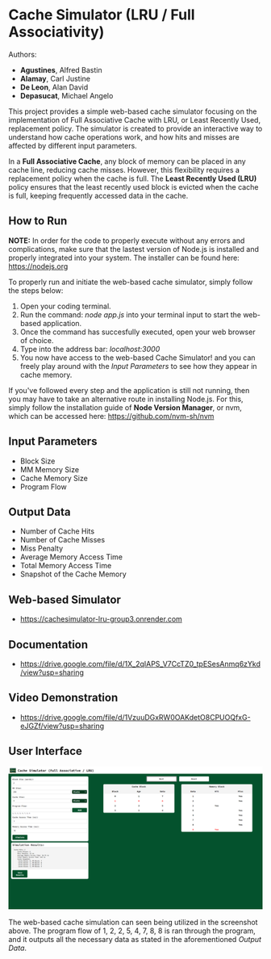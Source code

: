 # Cache Simulator (LRU / Full Associativity)
Authors: 
- **Agustines**, Alfred Bastin
- **Alamay**, Carl Justine
- **De Leon**, Alan David 
- **Depasucat**, Michael Angelo

This project provides a simple web-based cache simulator focusing on the implementation of Full Associative Cache with LRU, or Least Recently Used, replacement policy. The simulator is created to provide an interactive way to understand how cache operations work, and how hits and misses are affected by different input parameters.

In a **Full Associative Cache**, any block of memory can be placed in any cache line, reducing cache misses. However, this flexibility requires a replacement policy when the cache is full. The **Least Recently Used (LRU)** policy ensures that the least recently used block is evicted when the cache is full, keeping frequently accessed data in the cache.

## How to Run
**NOTE:** In order for the code to properly execute without any errors and complications, make sure that the lastest version of Node.js is installed and properly integrated into your system. The installer can be found here: https://nodejs.org

To properly run and initiate the web-based cache simulator, simply follow the steps below:

1. Open your coding terminal.
2. Run the command: *node app.js* into your terminal input to start the web-based application.
3. Once the command has succesfully executed, open your web browser of choice.
4. Type into the address bar: *localhost:3000*
5. You now have access to the web-based Cache Simulator! and you can freely play around with the *Input Parameters* to see how they appear in cache memory.

If you've followed every step and the application is still not running, then you may have to take an alternative route in installing Node.js. For this, simply follow the installation guide of **Node Version Manager**, or nvm, which can be accessed here: https://github.com/nvm-sh/nvm

## Input Parameters
- Block Size
- MM Memory Size
- Cache Memory Size
- Program Flow

## Output Data
- Number of Cache Hits
- Number of Cache Misses
- Miss Penalty
- Average Memory Access Time
- Total Memory Access Time
- Snapshot of the Cache Memory

## Web-based Simulator
- https://cachesimulator-lru-group3.onrender.com
## Documentation
- https://drive.google.com/file/d/1X_2qIAPS_V7CcTZ0_tpESesAnmq6zYkd/view?usp=sharing
## Video Demonstration
- https://drive.google.com/file/d/1VzuuDGxRW0OAKdetO8CPUOQfxG-eJGZf/view?usp=sharing
## User Interface
![App Screenshot](https://github.com/MichaelGelo/CacheSimulator_LRU_Group3/blob/main/Test%20Case.png)

The web-based cache simulation can seen being utilized in the screenshot above. The program flow of 1, 2, 2, 5, 4, 7, 8, 8 is ran through the program, and it outputs all the necessary data as stated in the aforementioned *Output Data*.
